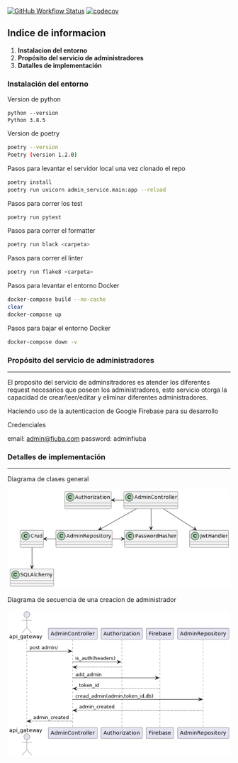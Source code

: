[![GitHub Workflow Status](https://github.com/Fifiuba/admin-service/actions/workflows/test_action.yml/badge.svg?event=push)](https://github.com/Fifiuba/admin-service/commits/main)
[![codecov](https://codecov.io/gh/Fifiuba/admin-service/branch/main/graph/badge.svg?token=RQXZSBLB86)](https://codecov.io/gh/Fifiuba/admin-service)


## Indice de informacion
1. **Instalacion del entorno**
2. **Propósito del servicio de administradores**
3. **Datalles de implementación**


### Instalación del entorno

Version de python
```shell
python --version
Python 3.8.5
 ```
Version de poetry
```bash
poetry --version
Poetry (version 1.2.0)
 ```

Pasos para levantar el servidor local una vez clonado el repo
```bash
poetry install
poetry run uvicorn admin_service.main:app --reload
```

Pasos para correr los test
```bash
poetry run pytest
```

Pasos para correr el formatter
```bash
poetry run black <carpeta>
```

Pasos para correr el linter
```bash
poetry run flake8 <carpeta>
```

Pasos para levantar el entorno Docker
```bash
docker-compose build --no-cache
clear
docker-compose up
```

Pasos para bajar el entorno Docker
```bash
docker-compose down -v
```

### Propósito del servicio de administradores
---

El proposito del servicio de adminsitradores es atender los diferentes request necesarios que poseen los administradores, este servicio otorga la capacidad de crear/leer/editar y eliminar diferentes administradores.

Haciendo uso de la autenticacion de Google Firebase para su desarrollo

Credenciales 

email: admin@fiuba.com
password: adminfiuba

### Detalles de implementación
---
Diagrama de clases general

![uml](uml.png)

Diagrama de secuencia de una creacion de administrador

![](secuence.png)
